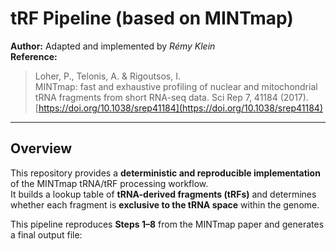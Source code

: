 # tRF Pipeline (based on MINTmap)

**Author:** Adapted and implemented by *Rémy Klein*  
**Reference:**  
> Loher, P., Telonis, A. & Rigoutsos, I.  
> MINTmap: fast and exhaustive profiling of nuclear and mitochondrial tRNA fragments from short RNA-seq data. Sci Rep 7, 41184 (2017).
> [https://doi.org/10.1038/srep41184](https://doi.org/10.1038/srep41184)

---

## Overview

This repository provides a **deterministic and reproducible implementation** of the MINTmap tRNA/tRF processing workflow.  
It builds a lookup table of **tRNA-derived fragments (tRFs)** and determines whether each fragment is **exclusive to the tRNA space** within the genome.

This pipeline reproduces **Steps 1–8** from the MINTmap paper and generates a final output file:
